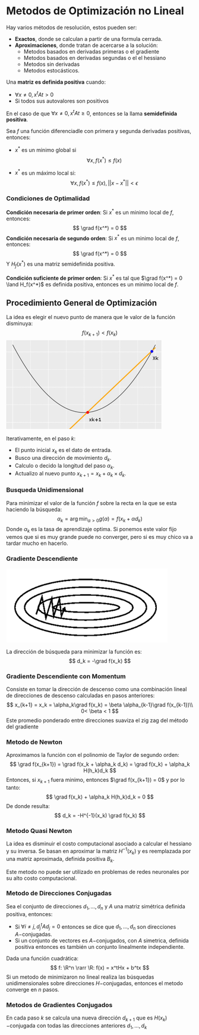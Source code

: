 # Metodos de Optimización no Lineal

Hay varios métodos de resolución, estos pueden ser:

- **Exactos**, donde se calculan a partir de una formula cerrada.
- **Aproximaciones**, donde tratan de acercarse a la solución:
  - Metodos basados en derivadas primeras o el gradiente
  - Metodos basados en derivadas segundas o el el hessiano
  - Metodos sin derivadas
  - Metodos estocásticos.

Una **matriz es definida positiva** cuando:

- $\forall x \neq 0, x^tAt>0$
- Si todos sus autovalores son positivos

En el caso de que $\forall x \neq 0, x^tAt \geq0$, entonces se la llama **semidefinida positiva**.

Sea $f$ una función diferenciadle con primera y segunda derivadas positivas, entonces:

- $x^*$ es un minimo global si 
  $$
  \forall x, f(x^*) \leq f(x)
  $$

- $x^*$ es un máximo local si:
  $$
  \forall x, f(x^*) \leq f(x) , || x-x^* || < \epsilon
  $$

### Condiciones de Optimalidad

**Condición necesaria de primer orden**: Si $x^*$ es un minimo local de $f$, entonces:
$$
\grad f(x^*) = 0
$$
**Condición necesaria de segundo orden**: Si $x^*$ es un minimo local de $f$, entonces:
$$
\grad f(x^*) = 0
$$
Y $H_f(x^*)$ es una matriz semidefinida positiva.

**Condición suficiente de primer orden**: Si $x^*$ es tal que $\grad f(x^*) = 0 \land  H_f(x^*)$ es definida positiva, entonces es un minimo local de $f$.

## Procedimiento General de Optimización

La idea es elegir el nuevo punto de manera que le valor de la función disminuya:
$$
f(x_{k+1}) < f(x_k)
$$
<img src="Resources/07 - Optimizacion no Lineal/Screen Shot 2022-04-21 at 10.25.15.jpg" alt="Screen Shot 2022-04-21 at 10.25.15" style="zoom:50%;" />

Iterativamente, en el paso $k$:

-  El punto inicial $x_k$ es el dato de entrada.
- Busco una dirección de movimiento $d_k$.
- Calculo o decido la longitud del paso $\alpha_k$.
- Actualizo al nuevo punto $x_{k+1} = x_k + \alpha_k \times d_k$.

### Busqueda Unidimensional

Para minimizar el valor de la función $f$ sobre la recta en la que se esta haciendo la búsqueda:
$$
\alpha_k = \arg\min_{\alpha>0}g(\alpha) = f(x_k + \alpha d_k)
$$
Donde $\alpha_k$ es la tasa de aprendizaje optima. Si ponemos este valor fijo vemos que si es muy grande puede no converger, pero si es muy chico va a tardar mucho en hacerlo.

### Gradiente Descendiente

<img src="Resources/07 - Optimizacion no Lineal/Screen Shot 2022-04-21 at 10.32.05.jpg" alt="Screen Shot 2022-04-21 at 10.32.05" style="zoom:50%;" />

La dirección de búsqueda para minimizar la función es:
$$
d_k = -\grad f(x_k)
$$

### Gradiente Descendiente con Momentum

Consiste en tomar la dirección de descenso como una combinación lineal de direcciones de descenso calculadas en pasos anteriores:
$$
x_{k+1} = x_k = \alpha_k\grad f(x_k) = \beta \alpha_{k-1}\grad f(x_{k-1})\\
0< \beta < 1
$$
Este promedio ponderado entre direcciones suaviza el zig zag del método del gradiente

### Metodo de Newton

Aproximamos la función con el polinomio de Taylor de segundo orden:
$$
\grad f(x_{k+1}) = \grad f(x_k + \alpha_k d_k) = \grad f(x_k) + \alpha_k H(h_k)d_k
$$
Entonces, si $x_{k+1}$ fuera minimo, entonces $\grad f(x_{k+1}) = 0$ y por lo tanto:
$$
\grad f(x_k) + \alpha_k H(h_k)d_k = 0
$$
De donde resulta:
$$
d_k = -H^{-1}(x_k) \grad f(x_k)
$$

### Metodo Quasi Newton

La idea es disminuir el costo computacional asociado a calcular el hessiano y su inversa. Se basan en aproximar la matriz $H^{-1}(x_k)$ y es reemplazada por una matriz aproximada, definida positiva $B_k$.

Este metodo no puede ser utilizado en problemas de redes neuronales por su alto costo computacional.

### Metodo de Direcciones Conjugadas

Sea el conjunto de direcciones $d_1,\dots,d_n$ y $A$ una matriz simétrica definida positiva, entonces:

-  Si $\forall i \neq j, d_j^tAd_j = 0$ entonces se dice que $d_1,\dots,d_n$ son direcciones $A-$conjugadas.
- Si un conjunto de vectores es $A-$conjugados, con $A$ simetrica, definida positiva entonces es también un conjunto linealmente independiente.

Dada una función cuadrática:
$$
f: \R^n \rarr \R: f(x) = x^tHx + b^tx
$$
Si un metodo de minimizaron no lineal realiza las búsquedas unidimensionales sobre direcciones $H-$conjugadas, entonces el metodo converge en $n$ pasos.

### Metodos de Gradientes Conjugados

En cada paso $k$ se calcula una nueva dirección $d_{k+1}$ que es $H(x_k)-$conjugada con todas las direcciones anteriores $d_1,\dots,d_k$



















